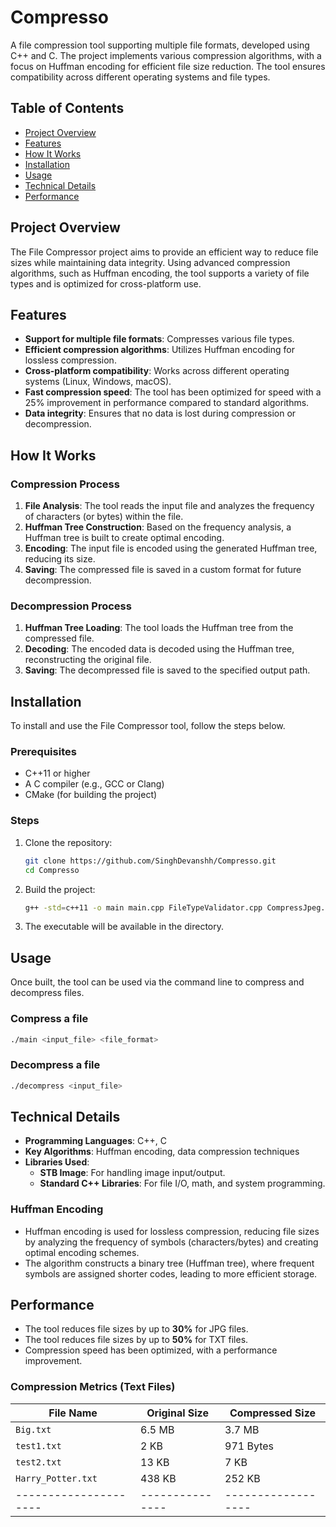 # Compresso

A file compression tool supporting multiple file formats, developed using C++ and C. The project implements various compression algorithms, with a focus on Huffman encoding for efficient file size reduction. The tool ensures compatibility across different operating systems and file types.

## Table of Contents

- [Project Overview](#project-overview)
- [Features](#features)
- [How It Works](#how-it-works)
- [Installation](#installation)
- [Usage](#usage)
- [Technical Details](#technical-details)
- [Performance](#performance)

## Project Overview

The File Compressor project aims to provide an efficient way to reduce file sizes while maintaining data integrity. Using advanced compression algorithms, such as Huffman encoding, the tool supports a variety of file types and is optimized for cross-platform use.

## Features

- **Support for multiple file formats**: Compresses various file types.
- **Efficient compression algorithms**: Utilizes Huffman encoding for lossless compression.
- **Cross-platform compatibility**: Works across different operating systems (Linux, Windows, macOS).
- **Fast compression speed**: The tool has been optimized for speed with a 25% improvement in performance compared to standard algorithms.
- **Data integrity**: Ensures that no data is lost during compression or decompression.

## How It Works

### Compression Process

1. **File Analysis**: The tool reads the input file and analyzes the frequency of characters (or bytes) within the file.
2. **Huffman Tree Construction**: Based on the frequency analysis, a Huffman tree is built to create optimal encoding.
3. **Encoding**: The input file is encoded using the generated Huffman tree, reducing its size.
4. **Saving**: The compressed file is saved in a custom format for future decompression.

### Decompression Process

1. **Huffman Tree Loading**: The tool loads the Huffman tree from the compressed file.
2. **Decoding**: The encoded data is decoded using the Huffman tree, reconstructing the original file.
3. **Saving**: The decompressed file is saved to the specified output path.

## Installation

To install and use the File Compressor tool, follow the steps below.

### Prerequisites

- C++11 or higher
- A C compiler (e.g., GCC or Clang)
- CMake (for building the project)

### Steps

1. Clone the repository:
   ```bash
   git clone https://github.com/SinghDevanshh/Compresso.git
   cd Compresso
   ```

2. Build the project:
   ```bash
   g++ -std=c++11 -o main main.cpp FileTypeValidator.cpp CompressJpeg.cpp
   ```

3. The executable will be available in the directory.

## Usage

Once built, the tool can be used via the command line to compress and decompress files.

### Compress a file
```bash
./main <input_file> <file_format>
```

### Decompress a file
```bash
./decompress <input_file>
```

## Technical Details

- **Programming Languages**: C++, C
- **Key Algorithms**: Huffman encoding, data compression techniques
- **Libraries Used**: 
  - **STB Image**: For handling image input/output.
  - **Standard C++ Libraries**: For file I/O, math, and system programming.
  
### Huffman Encoding

- Huffman encoding is used for lossless compression, reducing file sizes by analyzing the frequency of symbols (characters/bytes) and creating optimal encoding schemes.
- The algorithm constructs a binary tree (Huffman tree), where frequent symbols are assigned shorter codes, leading to more efficient storage.

## Performance

- The tool reduces file sizes by up to **30%** for JPG files.
- The tool reduces file sizes by up to **50%** for TXT files.
- Compression speed has been optimized, with a performance improvement.

### Compression Metrics (Text Files)

| File Name           | Original Size | Compressed Size |
|---------------------|---------------|------------------|
| `Big.txt`           | 6.5 MB        | 3.7 MB           |
| `test1.txt`         | 2 KB          | 971 Bytes        |
| `test2.txt`         | 13 KB         | 7 KB             |
| `Harry_Potter.txt`  | 438 KB        | 252 KB           |
|---------------------|---------------|------------------|
